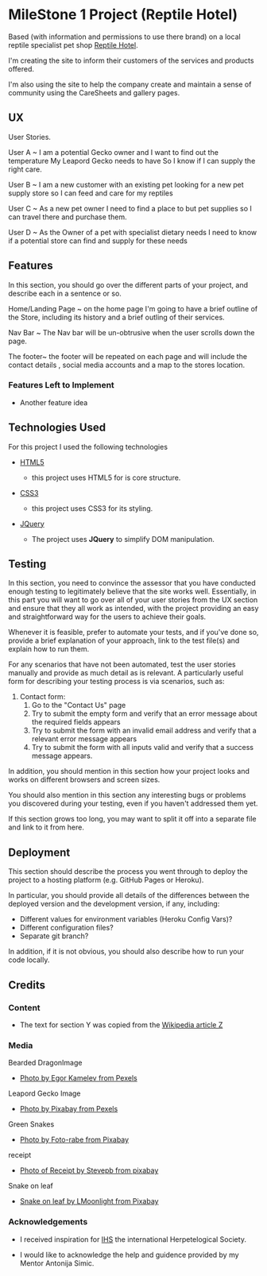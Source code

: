 # MileStone 1 Project (Reptile Hotel)


Based (with information and permissions to use there brand) on a local reptile specialist pet shop [Reptile Hotel](http://www.thereptilehotel.co.uk/).

I'm creating the site to inform their customers of the services and products offered.

I'm also using the site to help the company create and maintain a sense of community using the CareSheets and gallery pages. 
 
## UX
 
User Stories.

User A ~ I am a potential  Gecko owner and I want to find out the temperature My Leapord Gecko needs to have So I know if I can supply the right care.

User B ~ I am a new customer with an existing pet looking for a new pet supply store so I can feed and care for my reptiles

User C ~ As a new pet owner I need to find a place to but pet supplies so I can travel there and purchase them.

User D ~ As the Owner of a pet with specialist dietary needs I need to know if a potential store can find and supply for these needs

## Features

In this section, you should go over the different parts of your project, and describe each in a sentence or so.

Home/Landing Page ~ on the home page I'm going to have a brief outline of the Store, including its history and a brief outling of their services.

Nav Bar ~ The Nav bar will be un-obtrusive when the user scrolls down the page.

The footer~ the footer will be repeated on each page and will include the contact details , social media accounts and a map to the stores location.
 

### Features Left to Implement
- Another feature idea

## Technologies Used

For this project I used the following technologies

- [HTML5](https://developer.mozilla.org/en-US/docs/Web/Guide/HTML/HTML5)
    - this project uses HTML5 for is core structure.

- [CSS3](https://en.wikipedia.org/wiki/CSS)
    - this project uses CSS3 for its styling.

- [JQuery](https://jquery.com)
    - The project uses **JQuery** to simplify DOM manipulation.


## Testing

In this section, you need to convince the assessor that you have conducted enough testing to legitimately believe that the site works well. Essentially, in this part you will want to go over all of your user stories from the UX section and ensure that they all work as intended, with the project providing an easy and straightforward way for the users to achieve their goals.

Whenever it is feasible, prefer to automate your tests, and if you've done so, provide a brief explanation of your approach, link to the test file(s) and explain how to run them.

For any scenarios that have not been automated, test the user stories manually and provide as much detail as is relevant. A particularly useful form for describing your testing process is via scenarios, such as:

1. Contact form:
    1. Go to the "Contact Us" page
    2. Try to submit the empty form and verify that an error message about the required fields appears
    3. Try to submit the form with an invalid email address and verify that a relevant error message appears
    4. Try to submit the form with all inputs valid and verify that a success message appears.

In addition, you should mention in this section how your project looks and works on different browsers and screen sizes.

You should also mention in this section any interesting bugs or problems you discovered during your testing, even if you haven't addressed them yet.

If this section grows too long, you may want to split it off into a separate file and link to it from here.

## Deployment

This section should describe the process you went through to deploy the project to a hosting platform (e.g. GitHub Pages or Heroku).

In particular, you should provide all details of the differences between the deployed version and the development version, if any, including:
- Different values for environment variables (Heroku Config Vars)?
- Different configuration files?
- Separate git branch?

In addition, if it is not obvious, you should also describe how to run your code locally.


## Credits

### Content
- The text for section Y was copied from the [Wikipedia article Z](https://en.wikipedia.org/wiki/Z)

### Media
Bearded DragonImage
- [Photo by Egor Kamelev from Pexels]( https://www.pexels.com/photo/green-and-gray-bearded-dragon-751698/)


Leapord Gecko Image
- [Photo by Pixabay from Pexels](https://www.pexels.com/photo/animal-biology-blur-close-up-407037/?utm_content=attributionCopyText&utm_medium=referral&utm_source=pexels)

Green Snakes
- [Photo by Foto-rabe from Pixabay](https://pixabay.com/images/id-653639/)

receipt
- [Photo of Receipt by Stevepb from pixabay](https://pixabay.com/images/id-879498/)

Snake on leaf
-   [Snake on leaf by LMoonlight from Pixabay](https://pixabay.com/images/id-3364032/)


### Acknowledgements

- I received inspiration for [IHS](https://www.ihs-web.org.uk/) the international Herpetelogical Society.

- I would like to acknowledge the help and guidence provided by my Mentor Antonija Simic.